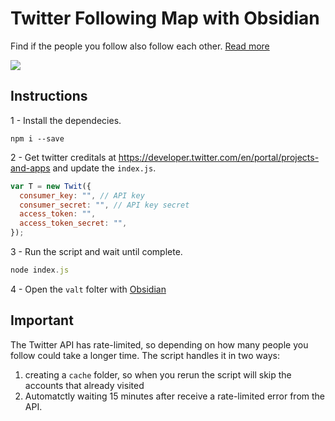 # Twitter Following Map with Obsidian

Find if the people you follow also follow each other. [Read more](https://twitter.com/zehf/status/1375523104974327810)

![](https://pbs.twimg.com/media/ExbWH78W8AAield?format=jpg&name=4096x4096)

## Instructions

1 - Install the dependecies.

```
npm i --save
```

2 - Get twitter creditals at https://developer.twitter.com/en/portal/projects-and-apps and update the `index.js`.

```js
var T = new Twit({
  consumer_key: "", // API key
  consumer_secret: "", // API key secret
  access_token: "",
  access_token_secret: "",
});
```

3 - Run the script and wait until complete. 
```js
node index.js
```

4 - Open the `valt` folter with [Obsidian](https://obsidian.md/)


## Important

The Twitter API has rate-limited, so depending on how many people you follow could take a longer time. The script handles it in two ways:

1. creating a `cache` folder, so when you rerun the script will skip the accounts that already visited
2. Automatctly waiting 15 minutes after receive a rate-limited error from the API.
